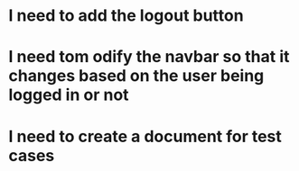 # I need to add the logout button 
# I need tom odify the navbar so that it changes based on the user being logged in or not
# I need to create a document for test cases